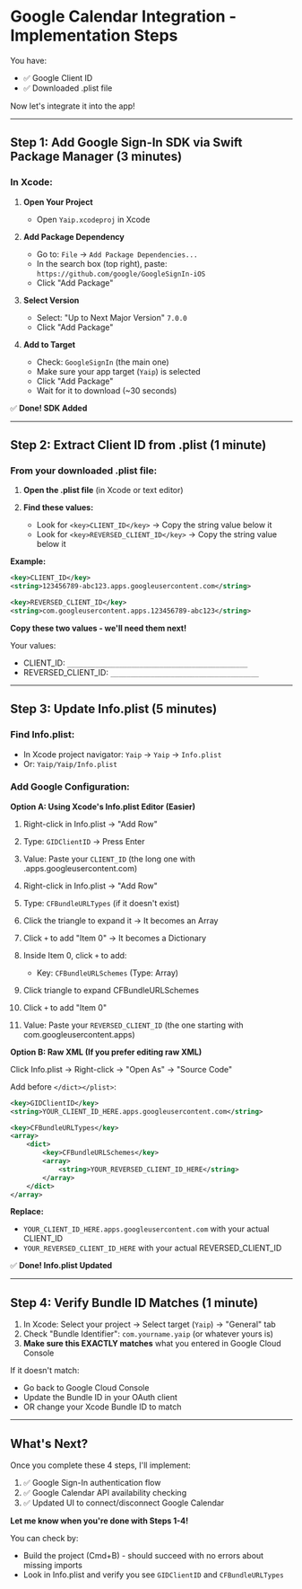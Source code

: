 # Google Calendar Integration - Implementation Steps

You have:
- ✅ Google Client ID
- ✅ Downloaded .plist file

Now let's integrate it into the app!

---

## Step 1: Add Google Sign-In SDK via Swift Package Manager (3 minutes)

### In Xcode:

1. **Open Your Project**
   - Open `Yaip.xcodeproj` in Xcode

2. **Add Package Dependency**
   - Go to: `File` → `Add Package Dependencies...`
   - In the search box (top right), paste: `https://github.com/google/GoogleSignIn-iOS`
   - Click "Add Package"

3. **Select Version**
   - Select: "Up to Next Major Version" `7.0.0`
   - Click "Add Package"

4. **Add to Target**
   - Check: `GoogleSignIn` (the main one)
   - Make sure your app target (`Yaip`) is selected
   - Click "Add Package"
   - Wait for it to download (~30 seconds)

✅ **Done! SDK Added**

---

## Step 2: Extract Client ID from .plist (1 minute)

### From your downloaded .plist file:

1. **Open the .plist file** (in Xcode or text editor)

2. **Find these values:**
   - Look for `<key>CLIENT_ID</key>` → Copy the string value below it
   - Look for `<key>REVERSED_CLIENT_ID</key>` → Copy the string value below it

**Example:**
```xml
<key>CLIENT_ID</key>
<string>123456789-abc123.apps.googleusercontent.com</string>

<key>REVERSED_CLIENT_ID</key>
<string>com.googleusercontent.apps.123456789-abc123</string>
```

**Copy these two values - we'll need them next!**

Your values:
- CLIENT_ID: `_____________________________________________`
- REVERSED_CLIENT_ID: `_____________________________________`

---

## Step 3: Update Info.plist (5 minutes)

### Find Info.plist:
- In Xcode project navigator: `Yaip` → `Yaip` → `Info.plist`
- Or: `Yaip/Yaip/Info.plist`

### Add Google Configuration:

**Option A: Using Xcode's Info.plist Editor (Easier)**

1. Right-click in Info.plist → "Add Row"
2. Type: `GIDClientID` → Press Enter
3. Value: Paste your `CLIENT_ID` (the long one with .apps.googleusercontent.com)

4. Right-click in Info.plist → "Add Row"
5. Type: `CFBundleURLTypes` (if it doesn't exist)
6. Click the triangle to expand it → It becomes an Array
7. Click `+` to add "Item 0" → It becomes a Dictionary
8. Inside Item 0, click `+` to add:
   - Key: `CFBundleURLSchemes` (Type: Array)
9. Click triangle to expand CFBundleURLSchemes
10. Click `+` to add "Item 0"
11. Value: Paste your `REVERSED_CLIENT_ID` (the one starting with com.googleusercontent.apps)

**Option B: Raw XML (If you prefer editing raw XML)**

Click Info.plist → Right-click → "Open As" → "Source Code"

Add before `</dict></plist>`:

```xml
<key>GIDClientID</key>
<string>YOUR_CLIENT_ID_HERE.apps.googleusercontent.com</string>

<key>CFBundleURLTypes</key>
<array>
    <dict>
        <key>CFBundleURLSchemes</key>
        <array>
            <string>YOUR_REVERSED_CLIENT_ID_HERE</string>
        </array>
    </dict>
</array>
```

**Replace:**
- `YOUR_CLIENT_ID_HERE.apps.googleusercontent.com` with your actual CLIENT_ID
- `YOUR_REVERSED_CLIENT_ID_HERE` with your actual REVERSED_CLIENT_ID

✅ **Done! Info.plist Updated**

---

## Step 4: Verify Bundle ID Matches (1 minute)

1. In Xcode: Select your project → Select target (`Yaip`) → "General" tab
2. Check "Bundle Identifier": `com.yourname.yaip` (or whatever yours is)
3. **Make sure this EXACTLY matches** what you entered in Google Cloud Console

If it doesn't match:
- Go back to Google Cloud Console
- Update the Bundle ID in your OAuth client
- OR change your Xcode Bundle ID to match

---

## What's Next?

Once you complete these 4 steps, I'll implement:
1. ✅ Google Sign-In authentication flow
2. ✅ Google Calendar API availability checking
3. ✅ Updated UI to connect/disconnect Google Calendar

**Let me know when you're done with Steps 1-4!**

You can check by:
- Build the project (Cmd+B) - should succeed with no errors about missing imports
- Look in Info.plist and verify you see `GIDClientID` and `CFBundleURLTypes`
